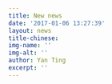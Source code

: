 ```yaml
---
title: New news
date: '2017-01-06 13:27:39'
layout: news
title-chinese: 
img-name: ''
img-alt: ''
author: Yan Ting
excerpt: ''
---
```

